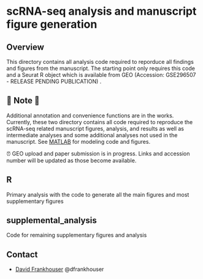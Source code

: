 # scRNA-seq analysis and manuscript figure generation

## Overview
This directory contains all analysis code required to reporduce all findings and figures from the manuscript. The starting point only requires this code and a Seurat R object which is available from GEO (Accession: GSE296507 - RELEASE PENDING PUBLICATION) .

## 🚧 **Note** 🚧 
Additional annotation and convenience functions are in the works. Currently, these two directory contains all code required to reproduce the scRNA-seq related manuscript figures, analysis, and results as well as intermediate analyses and some additional analyses not used in the manuscript. See [MATLAB](https://github.com/cohmathonc/CML.BC.scRNA-manuscript/tree/main/MATLAB) for modeling code and figures.

⏰ GEO upload and paper submission is in progress. Links and accession number will be updated as those become available.

## R

  Primary analysis with the code to generate all the main figures and most supplementary figures

## supplemental_analysis

  Code for remaining supplementary figures and analysis

## Contact

- [David Frankhouser](mailto:dfrankhouse@coh.org) @dfrankhouser
    
     
